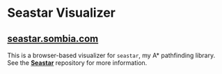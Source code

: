 # Seastar Visualizer

## [seastar.sombia.com](https://seastar.sombia.com)

This is a browser-based visualizer for `seastar`, my A* pathfinding library. See the __[Seastar](https://github.com/robertwayne/seastar)__ repository for more information.
